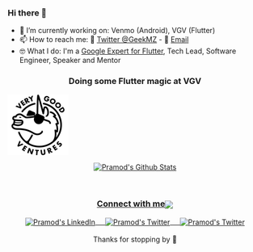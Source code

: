 ### Hi there 👋


- 🔭 I’m currently working on: Venmo (Android), VGV (Flutter)
- 📫 How to reach me: 📱 [Twitter @GeekMZ](https://twitter.com/geekmz) - 📧 [Email](mailto:mkiisoft@gmail.com)
- 🤓 What I do: I'm a [Google Expert for Flutter](https://developers.google.com/community/experts/directory/profile/profile-mariano_pablo_zorrilla_domian), Tech Lead, Software Engineer, Speaker and Mentor

<p align="center">
<p align="center"><h3 align="center">Doing some Flutter magic at VGV</h3></p>
<img align="center" src="https://raw.githubusercontent.com/VGVentures/very_good_analysis/main/assets/vgv_logo.png"><a href="https://verygood.ventures/"/></img>
</p>

<p align="center">
<img align="center" src="https://github-readme-stats.vercel.app/api?username=mkiisoft&&show_icons=true&theme=radical" alt="Pramod's Github Stats">
</p>
<br>
<div align="center">
  <h3 align="center">Connect with me<img align="center" src="https://github.com/rajput2107/rajput2107/blob/master/Assets/Handshake.gif" height="33px" /></h3> 
</div>
<p align="center">
 <a href="https://www.linkedin.com/in/marianozorrilla/" target="blank">
  <img align="center" alt="Pramod's LinkedIn" width="30px" src="https://www.vectorlogo.zone/logos/linkedin/linkedin-icon.svg" /> &nbsp; &nbsp;
 </a>
 <a href="https://twitter.com/geekmz" target="blank">
  <img align="center" alt="Pramod's Twitter" width="30px" src="https://www.vectorlogo.zone/logos/twitter/twitter-official.svg" /> &nbsp; &nbsp;
 </a>
 <a href="https://medium.com/@mkiisoft" target="blank">
  <img align="center" alt="Pramod's Twitter" width="30px" src="https://www.vectorlogo.zone/logos/medium/medium-tile.svg" />
 </a> 
  <br/>
  <br/>
  Thanks for stopping by 🦄<br/>
</p>

